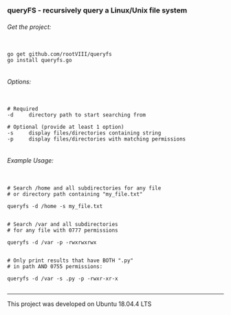 ### queryFS - recursively query a Linux/Unix file system


###### Get the project:
<pre>
  <code>
go get github.com/rootVIII/queryfs
go install queryfs.go
  </code>
</pre>


###### Options:
<pre>
  <code>
# Required
-d     directory path to start searching from

# Optional (provide at least 1 option)
-s     display files/directories containing string
-p     display files/directories with matching permissions
  </code>
</pre>



###### Example Usage:
<pre>
  <code>
# Search /home and all subdirectories for any file
# or directory path containing &#34;my_file.txt&#34;

queryfs -d /home -s my_file.txt


# Search /var and all subdirectories
# for any file with 0777 permissions

queryfs -d /var -p -rwxrwxrwx


# Only print results that have BOTH &#34;.py&#34;
# in path AND 0755 permissions:

queryfs -d /var -s .py -p -rwxr-xr-x
  </code>
</pre>


<hr>
This project was developed on Ubuntu 18.04.4 LTS
